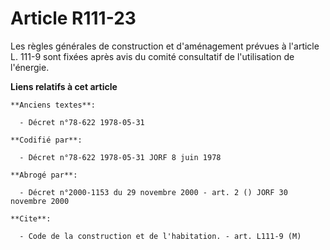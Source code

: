 # Article R111-23

Les règles générales de construction et d'aménagement prévues à l'article L. 111-9 sont fixées après avis du comité
consultatif de l'utilisation de l'énergie.

**Liens relatifs à cet article**

	**Anciens textes**:

	  - Décret n°78-622 1978-05-31

	**Codifié par**:

	  - Décret n°78-622 1978-05-31 JORF 8 juin 1978

	**Abrogé par**:

	  - Décret n°2000-1153 du 29 novembre 2000 - art. 2 () JORF 30 novembre 2000

	**Cite**:

	  - Code de la construction et de l'habitation. - art. L111-9 (M)
